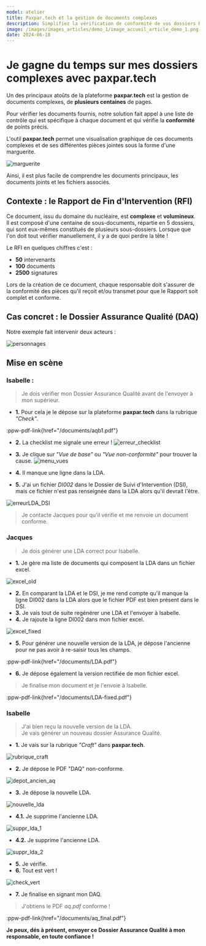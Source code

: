 ```yaml
---
model: atelier
title: Paxpar.tech et la gestion de documents complexes
description: Simplifiez la vérification de conformité de vos dossiers RFI et de tous les documents associés à ce rapport. Simplifiez la génération de dossier RFI. 
image: /images/images_articles/demo_1/image_accueil_article_demo_1.png
date: 2024-06-18
---
```




# Je gagne du temps sur mes dossiers complexes avec paxpar.tech

Un des principaux atoûts de la plateforme **paxpar.tech** est la gestion de documents complexes, de **plusieurs centaines** de pages.

Pour vérifier les documents fournis, notre solution fait appel à une liste de contrôle qui est spécifique à chaque document et qui vérifie la **conformité** de points précis.

L'outil **paxpar.tech** permet une visualisation graphique de ces documents complexes et de ses différentes pièces jointes sous la forme d'une marguerite.

![marguerite](/images/images_articles/demo_1/marguerite.png)

Ainsi, il est plus facile de comprendre les documents principaux, les documents joints et les fichiers associés.


##  Contexte : le Rapport de Fin d'Intervention (RFI)

Ce document, issu du domaine du nucléaire, est **complexe** et **volumineux**. Il est composé d'une centaine de sous-documents, répartie en 5 dossiers, qui sont eux-mêmes constitués de plusieurs sous-dossiers.
Lorsque que l'on doit tout vérifier manuellement, il y a de quoi perdre la tête !

Le RFI en quelques chiffres c'est : 
- **50** intervenants
- **100** documents
- **2500** signatures

Lors de la création de ce document, chaque responsable doit s'assurer de la conformité des pièces qu'il reçoit et/ou transmet pour que le Rapport soit complet et conforme.


## Cas concret : le Dossier Assurance Qualité (DAQ)

Notre exemple fait intervenir deux acteurs :

![personnages](/images/images_articles/demo_1/illus_persos_fr.png)


## Mise en scène


### **Isabelle** :

> Je dois vérifier mon Dossier Assurance Qualité avant de l'envoyer à mon supérieur.

- **1.** Pour cela je le dépose sur la plateforme **paxpar.tech** dans la rubrique _"Check"_.

:ppw-pdf-link{href="/documents/aqb1.pdf"}

- **2.** La checklist me signale une erreur !
![erreur_checklist](/images/images_articles/demo_1/isa_1_001.png)

- **3.** Je clique sur _"Vue de base"_ ou _"Vue non-conformité"_ pour trouver la cause.
![menu_vues](/images/images_articles/demo_1/isa_1_002.png)

- **4.** Il manque une ligne dans la LDA.
- **5.** J'ai un fichier _DI002_ dans le Dossier de Suivi d'Intervention (DSI), mais ce fichier n'est pas renseignée dans la LDA alors qu'il devrait l'être. 

![erreurLDA_DSI](/images/images_articles/demo_1/isa_1_003.png)

> Je contacte Jacques pour qu'il vérifie et me renvoie un document conforme.


### Jacques

> Je dois générer une LDA correct pour Isabelle.

- **1.** Je gère ma liste de documents qui composent la LDA dans un fichier excel.

![excel_old](/images/images_articles/demo_1/jacques_001.png)


- **2.** En comparant la LDA et le DSI, je me rend compte qu'il manque la ligne DI002 dans la LDA alors que le fichier PDF est bien présent dans le DSI.
- **3.** Je vais tout de suite regénérer une LDA et l'envoyer à Isabelle.
- **4.** Je rajoute la ligne DI002 dans mon fichier excel.

![excel_fixed](/images/images_articles/demo_1/jacques_002.png)


- **5.** Pour générer une nouvelle version de la LDA, je dépose l'ancienne pour ne pas avoir à re-saisir tous les champs.

:ppw-pdf-link{href="/documents/LDA.pdf"}

- **6.** Je dépose également la version rectifiée de mon fichier excel.

> Je finalise mon document et je l'envoie à Isabelle.

:ppw-pdf-link{href="/documents/LDA-fixed.pdf"}

### Isabelle

> J'ai bien reçu la nouvelle version de la LDA. <br>
> Je vais générer un nouveau dossier Assurance Qualité.

- **1.** Je vais sur la rubrique _"Craft"_ dans **paxpar.tech**.

![rubrique_craft](/images/images_articles/demo_1/isa_2_001.png)

- **2.** Je dépose le PDF "DAQ" non-conforme.

![depot_ancien_aq](/images/images_articles/demo_1/isa_2_002.png)

- **3.** Je dépose la nouvelle LDA.

![nouvelle_lda](/images/images_articles/demo_1/isa_2_003.png)

- **4.1.** Je supprime l'ancienne LDA.

![suppr_lda_1](/images/images_articles/demo_1/isa_2_004.png)

- **4.2.** Je supprime l'ancienne LDA.

![suppr_lda_2](/images/images_articles/demo_1/isa_2_005.png)

- **5.** Je vérifie.
- **6.** Tout est vert !    

![check_vert](/images/images_articles/demo_1/isa_2_006.png)

- **7.** Je finalise en signant mon DAQ.

> J'obtiens le PDF _aq.pdf_ conforme ! <br>

:ppw-pdf-link{href="/documents/aq_final.pdf"}

**Je peux, dés à présent, envoyer ce Dossier Assurance Qualité à mon responsable, en toute confiance !**

